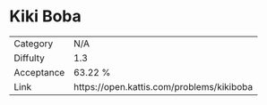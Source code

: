 # Kiki Boba

<table>
    <tr>
        <td>Category</td>
        <td>N/A</td>
    </tr>
    <tr>
        <td>Diffulty</td>
        <td>1.3</td>
    </tr>
    <tr>
        <td>Acceptance</td>
        <td>63.22 %</td>
    </tr>
    <tr>
        <td>Link</td>
        <td>https://open.kattis.com/problems/kikiboba</td>
    </tr>
</table>